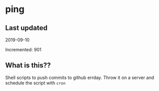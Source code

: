 # ping

## Last updated
2019-09-10

Incremented: 901

## What is this??
Shell scripts to push commits to github errday. Throw it on a server and schedule the script with `cron`
